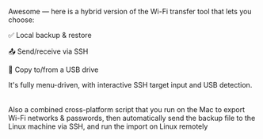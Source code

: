 Awesome — here is a hybrid version of the Wi-Fi transfer tool that lets you choose:

✅ Local backup & restore

📤 Send/receive via SSH

📁 Copy to/from a USB drive

It's fully menu-driven, with interactive SSH target input and USB detection.

######

Also a combined cross-platform script that you run on the Mac to export Wi-Fi networks & passwords, then automatically send the backup file to the Linux machine via SSH, and run the import on Linux remotely

